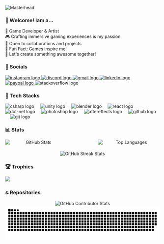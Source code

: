 ![Masterhead](https://i.pinimg.com/originals/cc/e9/04/cce9043fb0b58b3ee3f2a13f95378c3f.gif)
###  🌆 Welcome! Iam a...
🌟 Game Developer & Artist<br>🎮 Crafting immersive gaming experiences is my passion<br>🤝 Open to collaborations and projects<br>🎨 Fun Fact: Games inspire me!<br>🚀 Let's create something awesome together!


### 📲 Socials 


  <div align="left">
  <a href="https://www.instagram.com/lacuix/" target="_blank">
    <img src="https://raw.githubusercontent.com/maurodesouza/profile-readme-generator/master/src/assets/icons/social/instagram/default.svg" width="47" height="35" alt="instagram logo"  />
  </a>
  <a href="artreyrey_20386" target="_blank">
    <img src="https://raw.githubusercontent.com/maurodesouza/profile-readme-generator/master/src/assets/icons/social/discord/default.svg" width="47" height="35" alt="discord logo"  />
  </a>
  <a href="cuizonlance49@gmail.com" target="_blank">
    <img src="https://raw.githubusercontent.com/maurodesouza/profile-readme-generator/master/src/assets/icons/social/gmail/default.svg" width="47" height="35" alt="gmail logo"  />
  </a>
  <a href="https://www.linkedin.com/in/lance-cuizon-a79863336/" target="_blank">
    <img src="https://raw.githubusercontent.com/maurodesouza/profile-readme-generator/master/src/assets/icons/social/linkedin/default.svg" width="47" height="35" alt="linkedin logo"  />
  </a>
  <a href="https://www.paypal.com/myaccount/profile/" target="_blank">
    <img src="https://raw.githubusercontent.com/maurodesouza/profile-readme-generator/master/src/assets/icons/social/paypal/default.svg" width="47" height="35" alt="paypal logo"  />
  </a>
  <img src="https://raw.githubusercontent.com/maurodesouza/profile-readme-generator/master/src/assets/icons/social/stackoverflow/default.svg" width="47" height="35" alt="stackoverflow logo"  />
</div>


### 🧩 Tech Stacks

  <div align="left">
  <img src="https://cdn.jsdelivr.net/gh/devicons/devicon/icons/csharp/csharp-original.svg" height="30" alt="csharp logo"  />
  <img width="12" />
  <img src="https://cdn.jsdelivr.net/gh/devicons/devicon/icons/unity/unity-original.svg" height="30" alt="unity logo"  />
  <img width="12" />
  <img src="https://cdn.jsdelivr.net/gh/devicons/devicon/icons/blender/blender-original.svg" height="30" alt="blender logo"  />
  <img width="12" />
  <img src="https://cdn.jsdelivr.net/gh/devicons/devicon/icons/react/react-original.svg" height="30" alt="react logo"  />
  <img width="12" />
  <img src="https://cdn.jsdelivr.net/gh/devicons/devicon/icons/dot-net/dot-net-original.svg" height="30" alt="dot-net logo"  />
  <img width="12" />
  <img src="https://cdn.jsdelivr.net/gh/devicons/devicon/icons/photoshop/photoshop-plain.svg" height="30" alt="photoshop logo"  />
  <img width="12" />
  <img src="https://cdn.jsdelivr.net/gh/devicons/devicon/icons/aftereffects/aftereffects-original.svg" height="30" alt="aftereffects logo"  />
  <img width="12" />
  <img src="https://cdn.jsdelivr.net/gh/devicons/devicon/icons/github/github-original.svg" height="30" alt="github logo"  />
  <img width="12" />
  <img src="https://cdn.jsdelivr.net/gh/devicons/devicon/icons/git/git-original.svg" height="30" alt="git logo"  />
</div>

### 📊 Stats
<div align="center">

  <!-- GitHub Stats and Language Stats Side by Side -->
  <div style="display: flex; justify-content: space-between;">
    <img src="https://github-readme-stats.vercel.app/api?username=artreyrey&theme=tokyonight&hide_border=false&include_all_commits=true&count_private=false" alt="GitHub Stats" style="width: 40%;">
    <img src="https://github-readme-stats.vercel.app/api/top-langs/?username=artreyrey&theme=tokyonight&hide_border=false&include_all_commits=true&count_private=false&layout=compact" alt="Top Languages" style="width: 40%;">
  </div>

  <!-- Streak Stats at the Bottom -->
  <img src="https://github-readme-streak-stats.herokuapp.com/?user=artreyrey&theme=tokyonight&hide_border=false" alt="GitHub Streak Stats" style="width: 40%; margin-top: 20px;">

</div>


### 🏆 Trophies
![](https://github-profile-trophy.vercel.app/?username=artreyrey&theme=tokyonight&no-frame=false&no-bg=false&margin-w=4)


### 🔝 Repositories

<div align="center">
  <img src="https://github-contributor-stats.vercel.app/api?username=artreyrey&limit=5&theme=tokyonight&combine_all_yearly_contributions=true" alt="GitHub Contributor Stats">
</div>


<picture>
  <source media = "(prefers-color-scheme: dark)" srcset="https://raw.githubusercontent.com/artreyrey/artreyrey/output/github-snake-dark.svg" />
  <source media = "(prefers-color-scheme: light)" srcset="https://raw.githubusercontent.com/artreyrey/artreyrey/output/github-snake.svg" />
  <img alt = "github-snake" src = "https://raw.githubusercontent.com/artreyrey/artreyrey/output/github-snake.svg"/>
</picture>

<!-- Proudly created with GPRM ( https://gprm.itsvg.in ) -->

